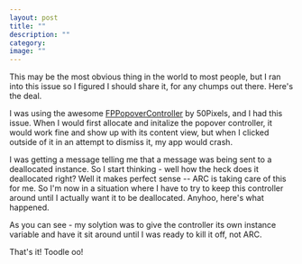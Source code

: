 ```yaml
---
layout: post
title: ""
description: ""
category:
image: ""
---
```

This may be the most obvious thing in the world to most people, but I ran into this issue so I figured I should share it, for any chumps out there.  Here's the deal.

I was using the awesome [FPPopoverController](https://github.com/50pixels/FPPopover) by 50Pixels, and I had this issue.  When I would first allocate and initalize the popover controller, it would work fine and show up with its content view, but when I clicked outside of it in an attempt to dismiss it, my app would crash.

I was getting a message telling me that a message was being sent to a deallocated instance.  So I start thinking - well how the heck does it deallocated right?  Well it makes perfect sense -- ARC is taking care of this for me.  So I'm now in a situation where I have to try to keep this controller around until I actually want it to be deallocated.  Anyhoo, here's what happened.

<script src="https://gist.github.com/MrMaksimize/6259395.js"></script>

As you can see - my solytion was to give the controller its own instance variable and have it sit around until I was ready to kill it off, not ARC.

That's it! Toodle oo!
